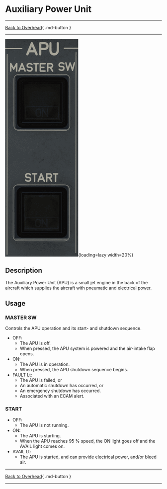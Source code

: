 # Auxiliary Power Unit

---

[Back to Overhead](../overviews/ovhd.md){ .md-button }

---

![APU Panel](../../../assets/a380x-briefing/flight-deck/ovhd/apu-panel.png "APU Panel"){loading=lazy width=20%}

[//]: # (TODO)
<!-- TODO
!!! note "API Documentation: [APU Panel API](../../../../../aircraft/a32nx/a32nx-api/a32nx-flightdeck-api.md#apu-panel)"
-->

## Description

The Auxiliary Power Unit (APU) is a small jet engine in the back of the aircraft which supplies the 
aircraft with pneumatic and electrical power.

## Usage

### MASTER SW

Controls the APU operation and its start- and shutdown sequence.

- OFF:
    - The APU is off. 
    - When pressed, the APU system is powered and the air-intake flap opens.
- ON:
    - The APU is in operation. 
    - When pressed, the APU shutdown sequence begins.
- FAULT Lt:
    - The APU is failed, or
    - An automatic shutdown has occurred, or
    - An emergency shutdown has occurred.
    - Associated with an ECAM alert.

### START

- OFF:
    - The APU is not running. 
- ON:
    - The APU is starting.
    - When the APU reaches 95 % speed, the ON light goes off and the AVAIL light
      comes on.
- AVAIL Lt:
    - The APU is started, and can provide electrical power, and/or bleed air.

---

[Back to Overhead](../overviews/ovhd.md){ .md-button }

---
